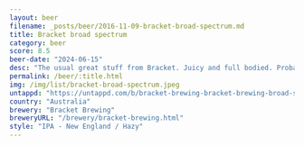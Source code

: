 ```yaml
---
layout: beer
filename: _posts/beer/2016-11-09-bracket-broad-spectrum.md
title: Bracket broad spectrum
category: beer
score: 8.5
beer-date: "2024-06-15"
desc: "The usual great stuff from Bracket. Juicy and full bodied. Probably not the best thing to have with dinner, but it’s still good"
permalink: /beer/:title.html
img: /img/list/bracket-broad-spectrum.jpeg
untappd: "https://untappd.com/b/bracket-brewing-bracket-brewing-broad-spectrum/5747598"
country: "Australia"
brewery: "Bracket Brewing"
breweryURL: "/brewery/bracket-brewing.html"
style: "IPA - New England / Hazy"
---
```


